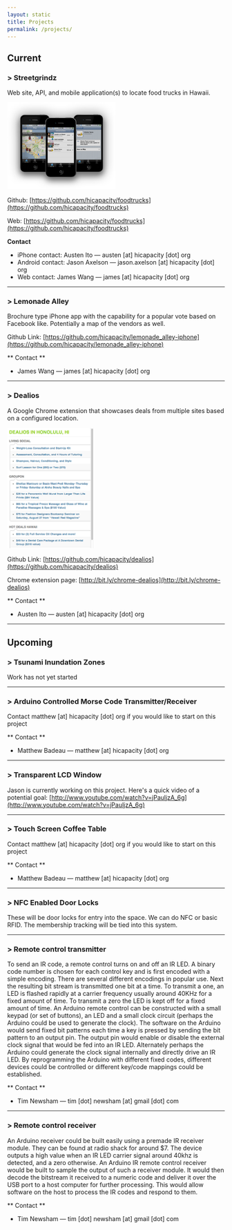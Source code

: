 ```yaml
---
layout: static
title: Projects
permalink: /projects/
---
```

Current
-------
### > Streetgrindz ###
Web site, API, and mobile application(s) to locate food trucks in Hawaii.

<a href="/img/wp-uploads/2011/08/streetgrindz-iphone-app.png" class="pirobox" rel="single" title="StreetGrindz iPhone App"><img src="/img/wp-uploads/2011/08/streetgrindz.png" width="250"></a>

Github: [https://github.com/hicapacity/foodtrucks](https://github.com/hicapacity/foodtrucks)

Web: [https://github.com/hicapacity/foodtrucks](https://github.com/hicapacity/foodtrucks)

**Contact**

* iPhone contact: Austen Ito &mdash; austen [at] hicapacity [dot] org
* Android contact: Jason Axelson &mdash; jason.axelson [at] hicapacity [dot] org
* Web contact: James Wang &mdash; james [at] hicapacity [dot] org

***

### > Lemonade Alley ###
Brochure type iPhone app with the capability for a popular vote based on Facebook like. Potentially a map of the vendors as well.

Github Link: [https://github.com/hicapacity/lemonade_alley-iphone](https://github.com/hicapacity/lemonade_alley-iphone)

** Contact **

* James Wang &mdash; james [at] hicapacity [dot] org

***

### > Dealios ###
A Google Chrome extension that showcases deals from multiple sites based on a configured location.

<a href="/img/wp-uploads/2011/08/dealios-screenshot-normal.png" class="pirobox" rel="single" title="Dealios"><img src="/img/wp-uploads/2011/08/dealios-screenshot-normal.png" width="200"></a>

Github Link: [https://github.com/hicapacity/dealios](https://github.com/hicapacity/dealios)

Chrome extension page: [http://bit.ly/chrome-dealios](http://bit.ly/chrome-dealios)

** Contact **

* Austen Ito &mdash; austen [at] hicapacity [dot] org

***

Upcoming
--------

### > Tsunami Inundation Zones ###
Work has not yet started

***

### > Arduino Controlled Morse Code Transmitter/Receiver ###
Contact matthew [at] hicapacity [dot] org if you would like to start on this project

** Contact **

* Matthew Badeau &mdash; matthew [at] hicapacity [dot] org

***

### > Transparent LCD Window ###
Jason is currently working on this project. Here's a quick video of a potential goal: [http://www.youtube.com/watch?v=jPauljzA_6g](http://www.youtube.com/watch?v=jPauljzA_6g)

*** 

### > Touch Screen Coffee Table ###
Contact matthew [at] hicapacity [dot] org if you would like to start on this project

** Contact **

* Matthew Badeau &mdash; matthew [at] hicapacity [dot] org

***

### > NFC Enabled Door Locks ###
These will be door locks for entry into the space. We can do NFC or basic RFID. The membership tracking will be tied into this system.

***

### > Remote control transmitter ###
To send an IR code, a remote control turns on and off an IR LED. A binary code number is chosen for each control key and is first encoded with a simple encoding. There are several different encodings in popular use. Next the resulting bit stream is transmitted one bit at a time. To transmit a one, an LED is flashed rapidly at a carrier frequency usually around 40KHz for a fixed amount of time. To transmit a zero the LED is kept off for a fixed amount of time. An Arduino remote control can be constructed with a small keypad (or set of buttons), an LED and a small clock circuit (perhaps the Arduino could be used to generate the clock). The software on the Arduino would send fixed bit patterns each time a key is pressed by sending the bit pattern to an output pin. The output pin would enable or disable the external clock signal that would be fed into an IR LED. Alternately perhaps the Arduino could generate the clock signal internally and directly drive an IR LED. By reprogramming the Arduino with different fixed codes, different devices could be controlled or different key/code mappings could be established.

** Contact **

* Tim Newsham &mdash; tim [dot] newsham [at] gmail [dot] com

***

### > Remote control receiver ###
An Arduino receiver could be built easily using a premade IR receiver module. They can be found at radio shack for around $7. The device outputs a high value when an IR LED carrier signal around 40khz is detected, and a zero otherwise. An Arduino IR remote control receiver would be built to sample the output of such a receiver module. It would then decode the bitstream it received to a numeric code and deliver it over the USB port to a host computer for further processing. This would allow software on the host to process the IR codes and respond to them.

** Contact **

* Tim Newsham &mdash; tim [dot] newsham [at] gmail [dot] com